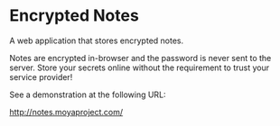 # Encrypted Notes

A web application that stores encrypted notes.

Notes are encrypted in-browser and the password is never sent to the server. Store your secrets online without the requirement to trust your service provider!

See a demonstration at the following URL:

http://notes.moyaproject.com/
